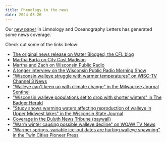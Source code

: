 ```yaml
---
title: Phenology in the news
date: 2024-03-26
---
```


Our [new paper](https://aslopubs.onlinelibrary.wiley.com/doi/full/10.1002/lol2.10383) in Limnology and Oceanography Letters has generated some news coverage.

<!--more-->

Check out some of the links below:

- [The original news release on Water Blogged, the CFL blog](https://blog.limnology.wisc.edu/2024/02/26/missed-connections-walleye-struggle-with-changes-to-the-timing-of-spring-thaw/)
- [Martha Barta on City Cast Madison](https://madison.citycast.fm/podcasts/wisconsins-prize-game-fish-is-in-trouble)
- [Martha and Zach on Wisconsin Public Radio](https://www.wpr.org/news/study-climate-change-affects-walleye-survival-lakes-thaw-earlier)
- [A longer interview on the Wisconsin Public Radio Morning Show](https://www.wpr.org/news/lower-fishing-bag-limits-help-struggling-walleye)
- ["Wisconsin walleye struggle with warmer temperatures" on WISC-TV Channel 3 News](https://www.channel3000.com/video/wisconsin-walleye-struggle-with-warmer-temperatures/video_77b261bf-e17c-55c7-915b-b28dead5a8f4.html)
- ["Walleye can't keep up with climate change" in the Milwaukee Journal Sentinel](https://www.jsonline.com/story/news/local/wisconsin/2024/02/29/walleye-cant-keep-up-with-climate-change-new-study-shows/72748267007/)
- ["Wisconsin walleye populations set to drop with shorter winters" in The Badger Herald](https://badgerherald.com/news/2024/03/20/wisconsin-walleye-populations-set-to-drop-with-shorter-winters-experts-say/)
- ["Study shows warming waters affecting reproduction of walleye in Upper Midwest lakes" in the Wisconsin State Journal](https://madison.com/news/state-regional/wisconsin-walleye-spawning-uw-madison-climate-change/article_cf213b26-d4f2-11ee-beaf-3bfb03bb7cd8.html)
- [Coverage in the Duluth News Tribune (paywall)](https://www.duluthnewstribune.com/sports/northland-outdoors/warmer-springs-variable-ice-out-dates-are-hurting-walleye-spawning)
- ["Warm winter causing possible walleye decline" on WOAW TV News](https://www.waow.com/news/warm-winter-causing-possible-walleye-decline/article_6617387a-d816-11ee-b4f3-a3e1992823ee.html)
- ["Warmer springs, variable ice-out dates are hurting walleye spawning" in the Twin Cities Pioneer Press](https://www.twincities.com/2024/03/02/warmer-springs-variable-ice-out-dates-are-hurting-walleye-spawning/)

